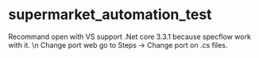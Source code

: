 # supermarket_automation_test

Recommand open with VS support .Net core 3.3.1 because specflow work with it. \n
Change port web go to Steps -> Change port on .cs files.
